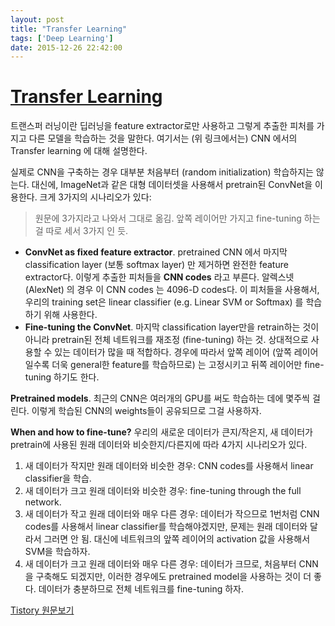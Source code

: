 ```yaml
---
layout: post
title: "Transfer Learning"
tags: ['Deep Learning']
date: 2015-12-26 22:42:00
---
```

# [Transfer Learning](http://cs231n.github.io/transfer-learning/)

트랜스퍼 러닝이란 딥러닝을 feature extractor로만 사용하고 그렇게 추출한 피처를 가지고 다른 모델을 학습하는 것을 말한다. 여기서는 (위 링크에서는) CNN 에서의 Transfer learning 에 대해 설명한다.

실제로 CNN을 구축하는 경우 대부분 처음부터 (random initialization) 학습하지는 않는다. 대신에, ImageNet과 같은 대형 데이터셋을 사용해서 pretrain된 ConvNet을 이용한다. 크게 3가지의 시나리오가 있다:

> 원문에 3가지라고 나와서 그대로 옮김. 앞쪽 레이어만 가지고 fine-tuning 하는 걸 따로 세서 3가지 인 듯.

  * **ConvNet as fixed feature extractor**. pretrained CNN 에서 마지막 classification layer (보통 softmax layer) 만 제거하면 완전한 feature extractor다. 이렇게 추출한 피처들을 **CNN codes** 라고 부른다. 알렉스넷 (AlexNet) 의 경우 이 CNN codes 는 4096-D codes다. 이 피처들을 사용해서, 우리의 training set은 linear classifier (e.g. Linear SVM or Softmax) 를 학습하기 위해 사용한다.
  * **Fine-tuning the ConvNet**. 마지막 classification layer만을 retrain하는 것이 아니라 pretrain된 전체 네트워크를 재조정 (fine-tuning) 하는 것. 상대적으로 사용할 수 있는 데이터가 많을 때 적합하다. 경우에 따라서 앞쪽 레이어 (앞쪽 레이어일수록 더욱 general한 feature를 학습하므로) 는 고정시키고 뒤쪽 레이어만 fine-tuning 하기도 한다. 

**Pretrained models**. 최근의 CNN은 여러개의 GPU를 써도 학습하는 데에 몇주씩 걸린다. 이렇게 학습된 CNN의 weights들이 공유되므로 그걸 사용하자.

**When and how to fine-tune?** 우리의 새로운 데이터가 큰지/작은지, 새 데이터가 pretrain에 사용된 원래 데이터와 비슷한지/다른지에 따라 4가지 시나리오가 있다. 

  1. 새 데이터가 작지만 원래 데이터와 비슷한 경우: CNN codes를 사용해서 linear classifier을 학습.
  2. 새 데이터가 크고 원래 데이터와 비슷한 경우: fine-tuning through the full network.
  3. 새 데이터가 작고 원래 데이터와 매우 다른 경우: 데이터가 작으므로 1번처럼 CNN codes를 사용해서 linear classifier를 학습해야겠지만, 문제는 원래 데이터와 달라서 그러면 안 됨. 대신에 네트워크의 앞쪽 레이어의 activation 값을 사용해서 SVM을 학습하자.
  4. 새 데이터가 크고 원래 데이터와 매우 다른 경우: 데이터가 크므로, 처음부터 CNN을 구축해도 되겠지만, 이러한 경우에도 pretrained model을 사용하는 것이 더 좋다. 데이터가 충분하므로 전체 네트워크를 fine-tuning 하자.


[Tistory 원문보기](http://khanrc.tistory.com/139)
